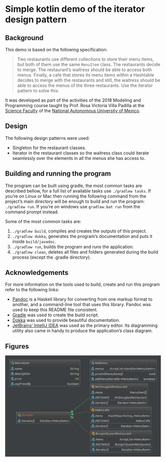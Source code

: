 # Simple kotlin demo of the iterator design pattern

## Background

This demo is based on the following specification:

> Two restaurants use different collections to store their menu items,
> but both of them use the same `MenuItem` class. The restaurants decide
> to merge. The restaurant’s waitress should be able to access both
> menus. Finally, a cafe that stores its menu items within a Hashtable
> decides to merge with the restaurants and still, the waitress should
> be able to access the menus of the three restaurants. Use the iterator
> pattern to solve this.

It was developed as part of the activities of the 2018 Modeling and
Programming course taught by Prof. Rosa Victoria Villa Padilla at the
[Science Faculty](http://www.fciencias.unam.mx/) of the [National
Autonomous University of Mexico](https://www.unam.mx/).

## Design

The following design patterns were used:

  - Singleton for the restaurant classes.
  - Iterator in the restaurant classes so the waitress class could
    iterate seamlessly over the elements in all the menus she has access
    to.

## Building and running the program

The program can be built using gradle, the most common tasks are
described bellow, for a full list of available tasks use `./gradlew
tasks`. If you’re on Linux or Mac then running the following command
from the project’s main directory will be enough to build and run the
program: `./gradlew run`. If you’re on windows use `gradlew.bat run`
from the command prompt instead.

Some of the most common tasks are:

1.  `./gradlew build`, compiles and creates the outputs of this project.
2.  `./gradlew dokka`, generates the program’s documentation and puts it
    inside `build/javadoc`.
3.  `./gradlew run`, builds the program and runs the application.
4.  `./gradlew clean`, deletes all files and folders generated during
    the build process (except the .gradle directory).

## Acknowledgements

For more information on the tools used to build, create and run this
program refer to the following links:

  - [Pandoc](https://pandoc.org/) is a Haskell library for converting
    from one markup format to another, and a command-line tool that uses
    this library. Pandoc was used to keep this README file consistent.
  - [Gradle](https://gradle.org/) was used to create the build script.
  - [Dokka](https://github.com/Kotlin/dokka) was used to provide
    beautiful documentation.
  - [JetBrains’ IntelliJ IDEA](https://www.jetbrains.com/idea/) was used
    as the primary editor. Its diagramming utility also came in handy to
    produce the application’s class diagram.

## Figures

![UML class diagram](media/classes.png)
